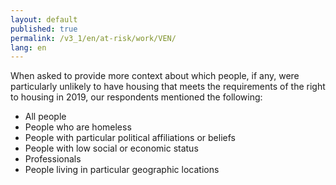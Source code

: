```yaml
---
layout: default
published: true
permalink: /v3_1/en/at-risk/work/VEN/
lang: en
---
```


When asked to provide more context about which people, if any, were particularly unlikely to have housing that meets the requirements of the right to housing in 2019, our respondents mentioned the following: 
-	All people
-	People who are homeless
-	People with particular political affiliations or beliefs
-	People with low social or economic status
-	Professionals 
-	People living in particular geographic locations

